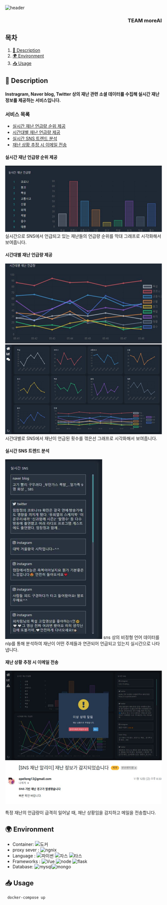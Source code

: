  ![header](https://capsule-render.vercel.app/api?type=wave&color=auto&height=300&section=header&text=SNS-Disaster-Detection-System&fontSize=50)
 <div align=center>
 
 <h3 align=right>TEAM moreAI</h3>
 </div>
 
 
## 목차
1. [📃 Description](#📃-description)
2. [🌍 Environment](#🌍-environment)
3. [📥 Usage](#📥-usage)

## 📃 Description

#### Instragram, Naver blog, Twitter 상의 재난 관련 소셜 데이터를 수집해 실시간 재난 정보를 제공하는 서비스입니다.<br>
### 서비스 목록

* [실시간 재난 언급량 순위 제공](#실시간-재난-언급량-순위-제공)
* [시간대별 재난 언급량 제공](#시간대별-재난-언급량-제공)
* [실시간 SNS 트렌드 분석](#실시간-sns-트렌드-분석)
* [재난 상황 추정 시 이메일 전송](#재난-상황-추정-시-이메일-전송)



#### 실시간 재난 언급량 순위 제공
![재난 언급량 순위](./.readme/1-1.JPG)
실시간으로 SNS에서 언급되고 있는 재난들의 언급량 순위를 막대 그래프로 시각화해서 보여줍니다.
#### 시간대별 재난 언급량 제공
![시간대별 재난 언급량](./.readme/1-2.JPG)
![시간대별 재난 언급량](./.readme/1-2-2.JPG)
시간대별로 SNS에서 재난이 언급된 횟수를 꺾은선 그래프로 시각화해서 보여줍니다.

#### 실시간 SNS 트렌드 분석
![실시간 SNS 트렌드 분석](./.readme/1-3.JPG)
sns 상의 비정형 언어 데이터를 nlp를 통해 분석하여 재난이 어떤 주제들과 연관되어 언급되고 있는지 실시간으로 나타냅니다.

#### 재난 상황 추정 시 이메일 전송
![이메일 전송](./.readme/1-4.jpg)
![이메일 전송](./.readme/1-4-1.jpg)

특정 재난의 언급량이 급격히 일어날 때, 재난 상황임을 감지하고 메일을 전송합니다.

## 🌍 Environment

* Container: ![도커](https://img.shields.io/badge/docker-blue)
* proxy sever : ![ngnix](https://img.shields.io/badge/nginx-brightgreen)
* Language : ![파이썬](https://img.shields.io/badge/python-blue) ![자스](https://img.shields.io/badge/javascript-orange) ![타스](https://img.shields.io/badge/typescript-skyblue)
* Frameworks : ![Vue](https://img.shields.io/badge/Vue.js-green) ![node](https://img.shields.io/badge/node.js-brightgreen) ![flask](https://img.shields.io/badge/flask-gray)
* Database:  ![mysql](https://img.shields.io/badge/mysql-8.0-blue)![mongo](https://img.shields.io/badge/mongo-5.0.3-brightgreen)

## 📥 Usage

```
 docker-compose up
```



